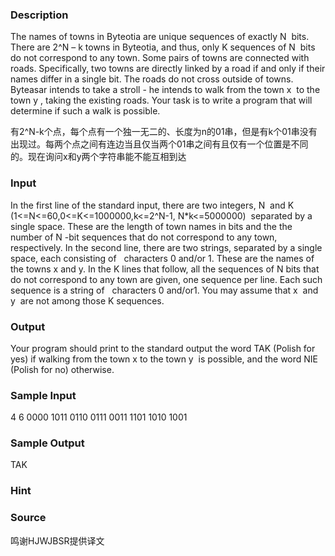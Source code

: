
### Description
The names of towns in Byteotia are unique sequences of exactly N  bits. There are 2^N – k towns in Byteotia, and thus, only K sequences of N  bits do not correspond to any town.
Some pairs of towns are connected with roads. Specifically, two towns are directly linked by a road if and only if their names differ in a single bit. The roads do not cross outside of towns.
Byteasar intends to take a stroll - he intends to walk from the town x  to the town y , taking the existing roads. Your task is to write a program that will determine if such a walk is possible.

有2^N-k个点，每个点有一个独一无二的、长度为n的01串，但是有k个01串没有出现过。每两个点之间有连边当且仅当两个01串之间有且仅有一个位置是不同的。现在询问x和y两个字符串能不能互相到达
### Input
In the first line of the standard input, there are two integers, N  and K (1<=N<=60,0<=K<=1000000,k<=2^N-1, N*k<=5000000)  separated by a single space. These are the length of town names in bits and the the number of N -bit sequences that do not correspond to any town, respectively. In the second line, there are two strings, separated by a single space, each consisting of   characters 0 and/or 1. These are the names of the towns x and y. In the K lines that follow, all the sequences of N bits that do not correspond to any town are given, one sequence per line. Each such sequence is a string of   characters 0 and/or1. You may assume that x  and  y  are not among those K sequences.

### Output
Your program should print to the standard output the word TAK (Polish for yes) if walking from the town x to the town y  is possible, and the word NIE (Polish for no) otherwise.

### Sample Input
4 6
0000 1011
0110
0111
0011
1101
1010
1001

### Sample Output
TAK

### Hint

### Source
鸣谢HJWJBSR提供译文